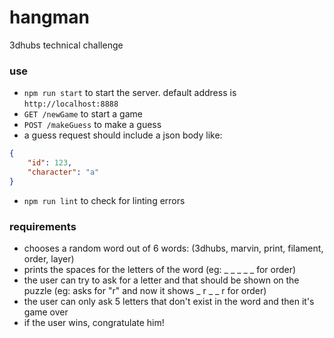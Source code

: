 # hangman
3dhubs technical challenge

### use
* `npm run start` to start the server. default address is `http://localhost:8888`
* `GET /newGame` to start a game
* `POST /makeGuess` to make a guess
* a guess request should include a json body like:
```json
{
    "id": 123,
    "character": "a"
}
```
* `npm run lint` to check for linting errors

### requirements
* chooses a random word out of 6 words: (3dhubs, marvin, print, filament, order, layer)
* prints the spaces for the letters of the word (eg: ​_ _ _​ _ _ for order)
* the user can try to ask for a letter and that should be shown on the puzzle (eg: asks for "r" and now it shows ​_ r _​ _ r for order)
* the user can only ask 5 letters that don't exist in the word and then it's game over
* if the user wins, congratulate him!

